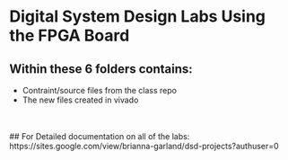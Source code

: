 # Digital System Design Labs Using the FPGA Board
## Within these 6 folders contains: <br />
  * Contraint/source files from the class repo <br />
  * The new files created in vivado <br />
   <br />
    <br />
   ## For Detailed documentation on all of the labs: <br />
    https://sites.google.com/view/brianna-garland/dsd-projects?authuser=0
  
